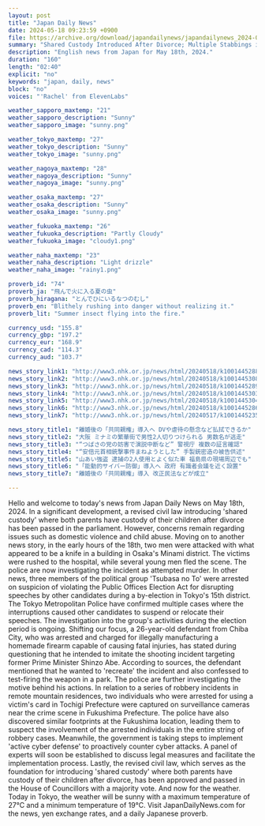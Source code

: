 ```yaml
---
layout: post
title: "Japan Daily News"
date: 2024-05-18 09:23:59 +0900
file: https://archive.org/download/japandailynews/japandailynews_2024-05-18.mp3
summary: "Shared Custody Introduced After Divorce; Multiple Stabbings in Osaka, & more…"
description: "English news from Japan for May 18th, 2024."
duration: "160"
length: "02:40"
explicit: "no"
keywords: "japan, daily, news"
block: "no"
voices: "'Rachel' from ElevenLabs"

weather_sapporo_maxtemp: "21"
weather_sapporo_description: "Sunny"
weather_sapporo_image: "sunny.png"

weather_tokyo_maxtemp: "27"
weather_tokyo_description: "Sunny"
weather_tokyo_image: "sunny.png"

weather_nagoya_maxtemp: "28"
weather_nagoya_description: "Sunny"
weather_nagoya_image: "sunny.png"

weather_osaka_maxtemp: "27"
weather_osaka_description: "Sunny"
weather_osaka_image: "sunny.png"

weather_fukuoka_maxtemp: "26"
weather_fukuoka_description: "Partly Cloudy"
weather_fukuoka_image: "cloudy1.png"

weather_naha_maxtemp: "23"
weather_naha_description: "Light drizzle"
weather_naha_image: "rainy1.png"

proverb_id: "74"
proverb_ja: "飛んで火に入る夏の虫"
proverb_hiragana: "とんでひにいるなつのむし"
proverb_en: "Blithely rushing into danger without realizing it."
proverb_lit: "Summer insect flying into the fire."

currency_usd: "155.8"
currency_gbp: "197.2"
currency_eur: "168.9"
currency_cad: "114.3"
currency_aud: "103.7"

news_story_link1: "http://www3.nhk.or.jp/news/html/20240518/k10014452881000.html"
news_story_link2: "http://www3.nhk.or.jp/news/html/20240518/k10014453081000.html"
news_story_link3: "http://www3.nhk.or.jp/news/html/20240518/k10014452891000.html"
news_story_link4: "http://www3.nhk.or.jp/news/html/20240518/k10014453031000.html"
news_story_link5: "http://www3.nhk.or.jp/news/html/20240518/k10014453041000.html"
news_story_link6: "http://www3.nhk.or.jp/news/html/20240518/k10014452861000.html"
news_story_link7: "http://www3.nhk.or.jp/news/html/20240517/k10014452351000.html"

news_story_title1: "離婚後の「共同親権」導入へ DVや虐待の懸念など払拭できるか"
news_story_title2: "大阪 ミナミの繁華街で男性2人切りつけられる 男数名が逃走"
news_story_title3: "“つばさの党の妨害で演説中断など” 警視庁 複数の証言確認"
news_story_title4: "“安倍元首相銃撃事件まねようとした” 手製銃密造の被告供述"
news_story_title5: "山あい強盗 逮捕の2人使用とよく似た車 福島県の現場周辺でも"
news_story_title6: "「能動的サイバー防御」導入へ 政府 有識者会議を近く設置"
news_story_title7: "離婚後の「共同親権」導入 改正民法などが成立"

---
```


Hello and welcome to today's news from Japan Daily News on May 18th, 2024. In a significant development, a revised civil law introducing 'shared custody' where both parents have custody of their children after divorce has been passed in the parliament. However, concerns remain regarding issues such as domestic violence and child abuse. Moving on to another news story, in the early hours of the 18th, two men were attacked with what appeared to be a knife in a building in Osaka's Minami district. The victims were rushed to the hospital, while several young men fled the scene. The police are now investigating the incident as attempted murder. In other news, three members of the political group 'Tsubasa no To' were arrested on suspicion of violating the Public Offices Election Act for disrupting speeches by other candidates during a by-election in Tokyo's 15th district. The Tokyo Metropolitan Police have confirmed multiple cases where the interruptions caused other candidates to suspend or relocate their speeches. The investigation into the group's activities during the election period is ongoing. Shifting our focus, a 26-year-old defendant from Chiba City, who was arrested and charged for illegally manufacturing a homemade firearm capable of causing fatal injuries, has stated during questioning that he intended to imitate the shooting incident targeting former Prime Minister Shinzo Abe. According to sources, the defendant mentioned that he wanted to 'recreate' the incident and also confessed to test-firing the weapon in a park. The police are further investigating the motive behind his actions. In relation to a series of robbery incidents in remote mountain residences, two individuals who were arrested for using a victim's card in Tochigi Prefecture were captured on surveillance cameras near the crime scene in Fukushima Prefecture. The police have also discovered similar footprints at the Fukushima location, leading them to suspect the involvement of the arrested individuals in the entire string of robbery cases. Meanwhile, the government is taking steps to implement 'active cyber defense' to proactively counter cyber attacks. A panel of experts will soon be established to discuss legal measures and facilitate the implementation process. Lastly, the revised civil law, which serves as the foundation for introducing 'shared custody' where both parents have custody of their children after divorce, has been approved and passed in the House of Councillors with a majority vote. And now for the weather. Today in Tokyo, the weather will be sunny with a maximum temperature of 27°C and a minimum temperature of 19°C.  Visit JapanDailyNews.com for the news, yen exchange rates, and a daily Japanese proverb.
